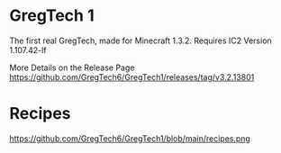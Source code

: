 # GregTech 1
The first real GregTech, made for Minecraft 1.3.2. Requires IC2 Version 1.107.42-lf

More Details on the Release Page
https://github.com/GregTech6/GregTech1/releases/tag/v3.2.13801

# Recipes
https://github.com/GregTech6/GregTech1/blob/main/recipes.png
